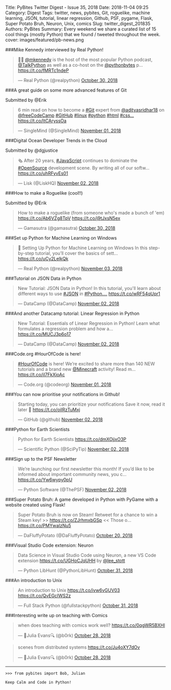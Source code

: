 Title: PyBites Twitter Digest - Issue 35, 2018
Date: 2018-11-04 09:25
Category: Digest
Tags: twitter, news, pybites, Git, roguelike, machine learning, JSON, tutorial, linear regression, Github, PSF, pygame, Flask, Super Potato Bruh, Neuron, Unix, comics
Slug: twitter_digest_201835
Authors: PyBites
Summary: Every weekend we share a curated list of 15 cool things (mostly Python) that we found / tweeted throughout the week.
cover: images/featured/pb-news.png

###Mike Kennedy interviewed by Real Python!

<blockquote class="twitter-tweet"><p>🐍🎤 <a href="https://twitter.com/@mkennedy" target="_blank">@mkennedy</a> is the host of the most popular Python podcast, <a href="https://twitter.com/@TalkPython" target="_blank">@TalkPython</a> as well as a co-host on the <a href="https://twitter.com/@pythonbytes" target="_blank">@pythonbytes</a> p… <a href="https://t.co/fMRTc1ndeP" title="https://t.co/fMRTc1ndeP" target="_blank">https://t.co/fMRTc1ndeP</a></p>— Real Python (@realpython) <a href="https://twitter.com/realpython/status/1057275189141090304" data-datetime="2018-10-30T14:17:02+00:00">October 30, 2018</a></blockquote>


###A great guide on some more advanced features of Git

Submitted by @Erik

<blockquote class="twitter-tweet"><p>6 min read on how to become a <a href="https://twitter.com/search/#Git" target="_blank">#Git</a> expert from <a href="https://twitter.com/@adityasridhar18" target="_blank">@adityasridhar18</a> on <a href="https://twitter.com/@freeCodeCamp" target="_blank">@freeCodeCamp</a> <a href="https://twitter.com/search/#GitHub" target="_blank">#GitHub</a> <a href="https://twitter.com/search/#linux" target="_blank">#linux</a> <a href="https://twitter.com/search/#python" target="_blank">#python</a> <a href="https://twitter.com/search/#html" target="_blank">#html</a> <a href="https://twitter.com/search/#css…" target="_blank">#css…</a> <a href="https://t.co/ltCAryssOa" title="https://t.co/ltCAryssOa" target="_blank">https://t.co/ltCAryssOa</a></p>— SingleMind (@SingleMind) <a href="https://twitter.com/SingleMind/status/1058071577089241091" data-datetime="2018-11-01T19:01:36+00:00">November 01, 2018</a></blockquote>


###Digital Ocean Developer Trends in the Cloud

Submitted by @dgjustice

<blockquote class="twitter-tweet"><p>🗞 After 20 years, <a href="https://twitter.com/search/#JavaScript" target="_blank">#JavaScript</a> continues to dominate the <a href="https://twitter.com/search/#OpenSource" target="_blank">#OpenSource</a> development scene. By writing all of our softw… <a href="https://t.co/uhRFyvEs01" title="https://t.co/uhRFyvEs01" target="_blank">https://t.co/uhRFyvEs01</a></p>— Lisk (@LiskHQ) <a href="https://twitter.com/LiskHQ/status/1058340951201062912" data-datetime="2018-11-02T12:52:00+00:00">November 02, 2018</a></blockquote>


###How to make a Roguelike (cool!!)

Submitted by @Erik

<blockquote class="twitter-tweet"><p>How to make a roguelike (from someone who's made a bunch of 'em) <a href="https://t.co/Ab6VZg8TpV" title="https://t.co/Ab6VZg8TpV" target="_blank">https://t.co/Ab6VZg8TpV</a> <a href="https://t.co/j9tJxsN5ex" title="https://t.co/j9tJxsN5ex" target="_blank">https://t.co/j9tJxsN5ex</a></p>— Gamasutra (@gamasutra) <a href="https://twitter.com/gamasutra/status/1057406798380986370" data-datetime="2018-10-30T23:00:01+00:00">October 30, 2018</a></blockquote>


###Set up Python for Machine Learning on Windows

<blockquote class="twitter-tweet"><p>🐍 Setting Up Python for Machine Learning on Windows In this step-by-step tutorial, you’ll cover the basics of sett… <a href="https://t.co/uCy2LelkQk" title="https://t.co/uCy2LelkQk" target="_blank">https://t.co/uCy2LelkQk</a></p>— Real Python (@realpython) <a href="https://twitter.com/realpython/status/1058529199747686400" data-datetime="2018-11-03T01:20:02+00:00">November 03, 2018</a></blockquote>


###Tutorial on JSON Data in Python

<blockquote class="twitter-tweet"><p>New Tutorial: JSON Data in Python! In this tutorial, you'll learn about different ways to use <a href="https://twitter.com/search/#JSON" target="_blank">#JSON</a> in <a href="https://twitter.com/search/#Python.…" target="_blank">#Python.…</a> <a href="https://t.co/wRF54qUpr1" title="https://t.co/wRF54qUpr1" target="_blank">https://t.co/wRF54qUpr1</a></p>— DataCamp (@DataCamp) <a href="https://twitter.com/DataCamp/status/1058403431961059328" data-datetime="2018-11-02T17:00:17+00:00">November 02, 2018</a></blockquote>


###And another Datacamp tutorial: Linear Regression in Python

<blockquote class="twitter-tweet"><p>New Tutorial: Essentials of Linear Regression in Python! Learn what formulates a regression problem and how a… <a href="https://t.co/MUCJ3p6o17" title="https://t.co/MUCJ3p6o17" target="_blank">https://t.co/MUCJ3p6o17</a></p>— DataCamp (@DataCamp) <a href="https://twitter.com/DataCamp/status/1058365732801728515" data-datetime="2018-11-02T14:30:28+00:00">November 02, 2018</a></blockquote>


###Code.org #HourOfCode is here!

<blockquote class="twitter-tweet"><p><a href="https://twitter.com/search/#HourOfCode" target="_blank">#HourOfCode</a> is here! We’re excited to share more than 140 NEW tutorials and a brand new <a href="https://twitter.com/@Minecraft" target="_blank">@Minecraft</a> activity! Read m… <a href="https://t.co/iI7FkXioAc" title="https://t.co/iI7FkXioAc" target="_blank">https://t.co/iI7FkXioAc</a></p>— Code.org (@codeorg) <a href="https://twitter.com/codeorg/status/1058026178978701312" data-datetime="2018-11-01T16:01:12+00:00">November 01, 2018</a></blockquote>


###You can now prioritise your notifications in Github!

<blockquote class="twitter-tweet"><p>Starting today, you can prioritize your notifications Save it now, read it later 🔖 <a href="https://t.co/oilRzTuMxj" title="https://t.co/oilRzTuMxj" target="_blank">https://t.co/oilRzTuMxj</a></p>— GitHub (@github) <a href="https://twitter.com/github/status/1058470757980721152" data-datetime="2018-11-02T21:27:48+00:00">November 02, 2018</a></blockquote>


###Python for Earth Scientists

<blockquote class="twitter-tweet"><p>Python for Earth Scientists <a href="https://t.co/dmXOjjxO3P" title="https://t.co/dmXOjjxO3P" target="_blank">https://t.co/dmXOjjxO3P</a></p>— Scientific Python (@SciPyTip) <a href="https://twitter.com/SciPyTip/status/1058470087789830144" data-datetime="2018-11-02T21:25:09+00:00">November 02, 2018</a></blockquote>


###Sign up to the PSF Newsletter

<blockquote class="twitter-tweet"><p>We’re launching our first newsletter this month! If you’d like to be informed about important community news, you c… <a href="https://t.co/Yw6wypy0pU" title="https://t.co/Yw6wypy0pU" target="_blank">https://t.co/Yw6wypy0pU</a></p>— Python Software (@ThePSF) <a href="https://twitter.com/ThePSF/status/1058438606145155073" data-datetime="2018-11-02T19:20:03+00:00">November 02, 2018</a></blockquote>


###Super Potato Bruh: A game developed in Python with PyGame with a website created using Flask!

<blockquote class="twitter-tweet"><p>Super Potato Bruh is now on Steam! Retweet for a chance to win a Steam key! &gt;&gt; <a href="https://t.co/ZJrhmxbGSp" title="https://t.co/ZJrhmxbGSp" target="_blank">https://t.co/ZJrhmxbGSp</a> &lt;&lt; Those o… <a href="https://t.co/PMYwaIzNu5" title="https://t.co/PMYwaIzNu5" target="_blank">https://t.co/PMYwaIzNu5</a></p>— DaFluffyPotato (@DaFluffyPotato) <a href="https://twitter.com/DaFluffyPotato/status/1053633163824640000" data-datetime="2018-10-20T13:04:56+00:00">October 20, 2018</a></blockquote>


###Visual Studio Code extension: Neuron

<blockquote class="twitter-tweet"><p>Data Science in Visual Studio Code using Neuron, a new VS Code extension <a href="https://t.co/UGHoCJqUHH" title="https://t.co/UGHoCJqUHH" target="_blank">https://t.co/UGHoCJqUHH</a> by <a href="https://twitter.com/@lee_stott" target="_blank">@lee_stott</a></p>— Python LibHunt (@PythonLibHunt) <a href="https://twitter.com/PythonLibHunt/status/1057725654274256896" data-datetime="2018-10-31T20:07:02+00:00">October 31, 2018</a></blockquote>


###An introduction to Unix

<blockquote class="twitter-tweet"><p>An introduction to Unix <a href="https://t.co/ivw6vGUV03" title="https://t.co/ivw6vGUV03" target="_blank">https://t.co/ivw6vGUV03</a> <a href="https://t.co/QvEGcIWS2z" title="https://t.co/QvEGcIWS2z" target="_blank">https://t.co/QvEGcIWS2z</a></p>— Full Stack Python (@fullstackpython) <a href="https://twitter.com/fullstackpython/status/1057722383111520262" data-datetime="2018-10-31T19:54:02+00:00">October 31, 2018</a></blockquote>


###Interesting write up on teaching with Comics

<blockquote class="twitter-tweet"><p>when does teaching with comics work well? <a href="https://t.co/0qgWR5BXHl" title="https://t.co/0qgWR5BXHl" target="_blank">https://t.co/0qgWR5BXHl</a></p>— 🔎Julia Evans🔍 (@b0rk) <a href="https://twitter.com/b0rk/status/1056568365584732160" data-datetime="2018-10-28T15:28:23+00:00">October 28, 2018</a></blockquote>


<blockquote class="twitter-tweet"><p>scenes from distributed systems <a href="https://t.co/Ju4oXY7dOv" title="https://t.co/Ju4oXY7dOv" target="_blank">https://t.co/Ju4oXY7dOv</a></p>— 🔎Julia Evans🔍 (@b0rk) <a href="https://twitter.com/b0rk/status/1056560207562711041" data-datetime="2018-10-28T14:55:58+00:00">October 28, 2018</a></blockquote>

---

	>>> from pybites import Bob, Julian

	Keep Calm and Code in Python!
